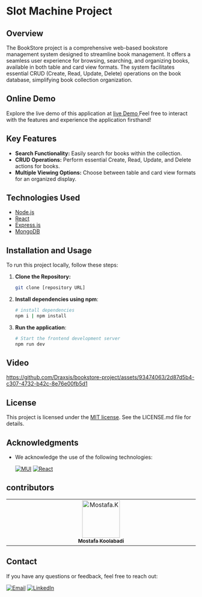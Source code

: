 # Slot Machine Project

## Overview
The BookStore project is a comprehensive web-based bookstore management system designed to streamline book management. It offers a seamless user experience for browsing, searching, and organizing books, available in both table and card view formats. The system facilitates essential CRUD (Create, Read, Update, Delete) operations on the book database, simplifying book collection organization.

## Online Demo
Explore the live demo of this application at [live Demo ](#)
Feel free to interact with the features and experience the application firsthand!

## Key Features
- **Search Functionality:** Easily search for books within the collection.
- **CRUD Operations:** Perform essential Create, Read, Update, and Delete actions for books.
- **Multiple Viewing Options:** Choose between table and card view formats for an organized display.

## Technologies Used
- [Node.js](https://nodejs.org/)
- [React](https://react.dev/)
- [Express.js](https://expressjs.com/)
- [MongoDB](https://www.mongodb.com/)

## Installation and Usage
To run this project locally, follow these steps:
1. **Clone the Repository:**
   ```bash
   git clone [repository URL]
2. **Install dependencies using npm**:
   
   ```bash
   # install dependencies
   npm i | npm install
3. **Run the application**:
   
   ```bash
   # Start the frontend development server
   npm run dev
   

## Video
https://github.com/Draxsis/bookstore-project/assets/93474063/2d87d5b4-c307-4732-b42c-8e76e00fb5d1

## License
This project is licensed under the [MIT license](https://opensource.org/license/mit/). See the LICENSE.md file for details.

## Acknowledgments
- We acknowledge the use of the following technologies:

  [![MUI](https://img.shields.io/badge/Mui-gray?style=flat-square&logo=mui)](https://tailwindcss.com/)
  [![React](https://img.shields.io/badge/React-gray?style=flat-square&logo=react)](https://www.React.dev/)

## contributors
<table>
  <tbody>
    <tr>
      <td align="center" valign="top" width="14.28%">
        <a href="https://github.com/Draxsis"><img src="https://github.com/Draxsis.png" width="100px;" alt="Mostafa.K"><br /><sub><b>Mostafa Koolabadi</b></sub></a>
        <br />
      </td>
  </tbody>
</table>

## Contact
If you have any questions or feedback, feel free to reach out:

[![Email](https://img.shields.io/badge/Gmail-red?style=flat-square&logo=gmail)](mailto:draxsis.1995@gmail.com)
[![LinkedIn](https://img.shields.io/badge/LinkedIn-blue?style=flat-square&logo=linkedin)](https://www.linkedin.com/in/mostafa-koolabadi)
